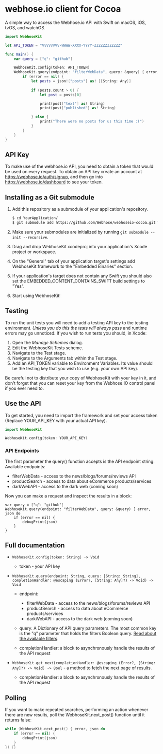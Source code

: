 
# webhose.io client for Cocoa

A simple way to access the Webhose.io API with Swift on macOS, iOS, tvOS, and watchOS.

```swift
import WebhoseKit

let API_TOKEN = "VVVVVVVV-WWWW-XXXX-YYYY-ZZZZZZZZZZZZ"

func main() {
    var query = ["q": "github"]

    WebhoseKit.config(token: API_TOKEN)
    WebhoseKit.query(endpoint: "filterWebData", query: &query) { error, json do
        if (error == nil) {
            let posts = json!["posts"] as! [[String: Any]]
            
            if (posts.count > 0) {
                let post = posts[0]

                print(post["text"] as! String)
                print(post["published"] as! String)

            } else {
                print("There were no posts for us this time :(")
            }
        }
    }
}

```

## API Key

To make use of the webhose.io API, you need to obtain a token that would be used
on every request. To obtain an API key create an account at https://webhose.io/auth/signup,
and then go into https://webhose.io/dashboard to see your token.

## Installing as a Git submodule

1. Add this repository as a submodule of your application's repository.

   ```bash
   $ cd YourApplication/
   $ git submodule add https://github.com/Webhose/webhoseio-cocoa.git WebhoseKit

   ```

2. Make sure your submodules are initialized by running `git submodule --init --recursive`.

3. Drag and drop WebhoseKit.xcodeproj into your application's Xcode project or workspace.

4. On the "General" tab of your application target's settings add WebhoseKit.framework to
   the "Embedded Binaries" section.

5. If your application's target does not contain any Swift you should also set the
   EMBEDDED_CONTENT_CONTAINS_SWIFT build settings to "Yes".

6. Start using WebhoseKit!

## Testing

To run the unit tests you will need to add a testing API key to the testing environment.
_Unless you do this the tests will always pass_ and runtime errors may go unnoticed. If
you wish to run tests you should, in Xcode:

1. Open the _Manage Schemes_ dialog.
2. Edit the WebhoseKit Tests scheme.
3. Navigate to the Test stage.
4. Navigate to the Arguments tab within the Test stage.
5. Add an API_TOKEN variable to Environment Variables. Its value should be the testing
   key that you wish to use (e.g. your own API key).

Be careful not to distribute your copy of WebhoseKit with your key in it, and don't
forget that you can reset your key from the Webhose.IO control panel if you ever need to.

## Use the API

To get started, you need to import the framework and set your access token (Replace
YOUR_API_KEY with your actual API key).

```swift
import WebhoseKit

WebhoseKit.config(token: YOUR_API_KEY)

```

### API Endpoints

The first parameter the query() function accepts is the API endpoint string. Available
endpoints:

* filterWebData - access to the news/blogs/forums/reviews API
* productSearch - access to data about eCommerce products/services
* darkWebAPI    - access to the dark web (coming soon)

Now you can make a request and inspect the results in a block:

```
var query = ["q": "github"]
WebhoseKit.query(endpoint: "filterWebData", query: &query) { error, json do
    if (error == nil) {
        debugPrint(json)
    }
}

```

## Full documentation

* `WebhoseKit.config(token: String) -> Void`

    * token - your API key

* `WebhoseKit.query(endpoint: String, query: [String: String],
       completionHandler: @escaping (Error?, [String: Any]?) -> Void) -> Void`

    * endpoint:
        * filterWebData - access to the news/blogs/forums/reviews API
        * productSearch - access to data about eCommerce products/services
        * darkWebAPI - access to the dark web (coming soon)

    * query: A Dictionary of API query parameters. The most common key is the "q" parameter
             that holds the filters Boolean query.
             [Read about the available filters](https://webhose.io/documentation).

    * completionHandler: a block to asynchronously handle the results of the API request

* `WebhoseKit.get_next(completionHandler: @escaping (Error?, [String: Any]?) -> Void) -> Bool` - a method to fetch the next page of results.

    * completionHandler: a block to asynchronously handle the results of the API request

## Polling

If you want to make repeated searches, performing an action whenever there are new
results, poll the WebhoseKit.next_post() function until it returns false:

```swift
while (WebhoseKit.next_post() { error, json do
    if (error == nil) {
        debugPrint(json)
    }
}) {}

```
